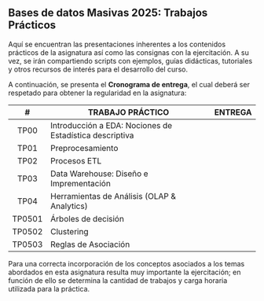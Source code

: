 ## Bases de datos Masivas 2025: Trabajos Prácticos

Aquí se encuentran las presentaciones inherentes a los contenidos prácticos de la asignatura así como las consignas con la ejercitación. A su vez, se irán compartiendo scripts con ejemplos, guías didácticas, tutoriales y otros recursos de interés para el desarrollo del curso.

A continuación, se presenta el __Cronograma de entrega__, el cual deberá ser respetado para obtener la regularidad en la asignatura:

|    #   | TRABAJO PRÁCTICO                            |   ENTREGA  |
|:------:|---------------------------------------------|:----------:|
|  TP00  | Introducción a EDA: Nociones de Estadística descriptiva|    |
|  TP01  | Preprocesamiento                            |    |
|  TP02  | Procesos ETL                                |    |
|  TP03  | Data Warehouse: Diseño e Imprementación     |    |
|  TP04  | Herramientas de Análisis (OLAP & Analytics) |    |
| TP0501 | Árboles de decisión                         |    |
| TP0502 | Clustering                                  |    |
| TP0503 | Reglas de Asociación                        |    |

Para una correcta incorporación de los conceptos asociados a los temas abordados en esta asignatura resulta muy importante la ejercitación; en función de ello se determina la cantidad de trabajos y carga horaria utilizada para la práctica.
